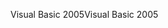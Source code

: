 <span data-ttu-id="9b363-101">Visual Basic 2005</span><span class="sxs-lookup"><span data-stu-id="9b363-101">Visual Basic 2005</span></span>